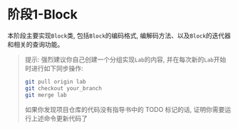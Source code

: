 # 阶段1-Block

本阶段主要实现`Block`类, 包括`Block`的编码格式, 编解码方法、以及`Block`的迭代器和相关的查询功能。

> 提示: 强烈建议你自己创建一个分组实现`Lab`的内容, 并在每次新的`Lab`开始时进行如下同步操作:
> ```bash
> git pull origin lab
> git checkout your_branch
> git merge lab
> ```
> 如果你发现项目仓库的代码没有指导书中的 TODO 标记的话, 证明你需要运行上述命令更新代码了